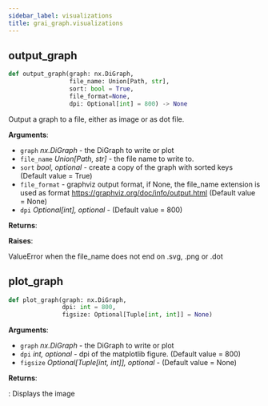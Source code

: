 ```yaml
---
sidebar_label: visualizations
title: grai_graph.visualizations
---
```


## output\_graph

```python
def output_graph(graph: nx.DiGraph,
                 file_name: Union[Path, str],
                 sort: bool = True,
                 file_format=None,
                 dpi: Optional[int] = 800) -> None
```

Output a graph to a file, either as image or as dot file.

**Arguments**:

- `graph` _nx.DiGraph_ - the DiGraph to write or plot
- `file_name` _Union[Path, str]_ - the file name to write to.
- `sort` _bool, optional_ - create a copy of the graph with sorted keys (Default value = True)
- `file_format` - graphviz output format, if None, the file_name extension is used as format
  https://graphviz.org/doc/info/output.html (Default value = None)
- `dpi` _Optional[int], optional_ - (Default value = 800)


**Returns**:



**Raises**:

  ValueError when the file_name does not end on .svg, .png or .dot

## plot\_graph

```python
def plot_graph(graph: nx.DiGraph,
               dpi: int = 800,
               figsize: Optional[Tuple[int, int]] = None)
```

**Arguments**:

- `graph` _nx.DiGraph_ - the DiGraph to write or plot
- `dpi` _int, optional_ - dpi of the matplotlib figure. (Default value = 800)
- `figsize` _Optional[Tuple[int, int]], optional_ - (Default value = None)


**Returns**:

  : Displays the image
